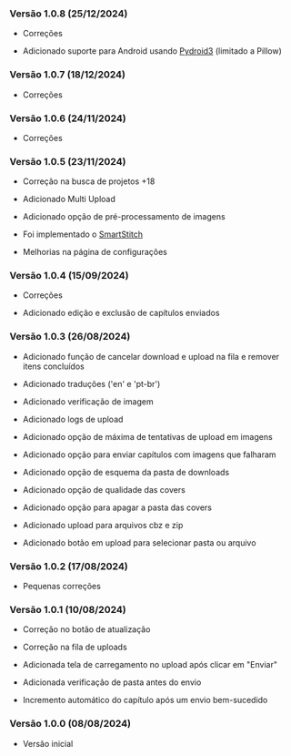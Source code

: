 ### Versão 1.0.8 (25/12/2024)

- Correções

- Adicionado suporte para Android usando [Pydroid3](https://play.google.com/store/apps/details?id=ru.iiec.pydroid3) (limitado a Pillow)

### Versão 1.0.7 (18/12/2024)

- Correções

### Versão 1.0.6 (24/11/2024)

- Correções

### Versão 1.0.5 (23/11/2024)

- Correção na busca de projetos +18

- Adicionado Multi Upload

- Adicionado opção de pré-processamento de imagens

- Foi implementado o [SmartStitch](https://github.com/MechTechnology/SmartStitch)

- Melhorias na página de configurações


### Versão 1.0.4 (15/09/2024)

- Correções

- Adicionado edição e exclusão de capítulos enviados

### Versão 1.0.3 (26/08/2024)

- Adicionado função de cancelar download e upload na fila e remover itens concluídos

- Adicionado traduções ('en' e 'pt-br')

- Adicionado verificação de imagem

- Adicionado logs de upload

- Adicionado opção de máxima de tentativas de upload em imagens

- Adicionado opção para enviar capítulos com imagens que falharam

- Adicionado opção de esquema da pasta de downloads

- Adicionado opção de qualidade das covers

- Adicionado opção para apagar a pasta das covers

- Adicionado upload para arquivos cbz e zip

- Adicionado botão em upload para selecionar pasta ou arquivo

### Versão 1.0.2 (17/08/2024)

- Pequenas correções

### Versão 1.0.1 (10/08/2024)

- Correção no botão de atualização

- Correção na fila de uploads

- Adicionada tela de carregamento no upload após clicar em "Enviar"

- Adicionada verificação de pasta antes do envio

- Incremento automático do capítulo após um envio bem-sucedido

### Versão 1.0.0 (08/08/2024)

- Versão inicial